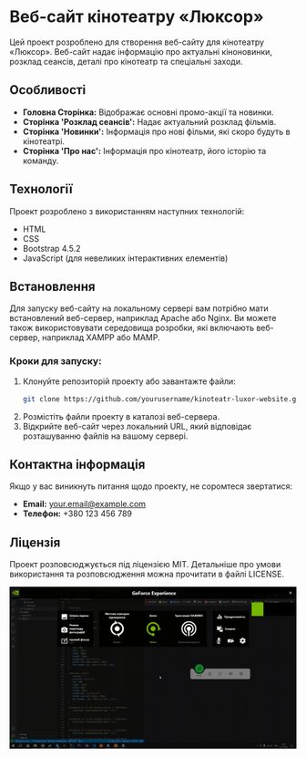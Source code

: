 # Веб-сайт кінотеатру «Люксор»

Цей проект розроблено для створення веб-сайту для кінотеатру «Люксор». Веб-сайт надає інформацію про актуальні кіноновинки, розклад сеансів, деталі про кінотеатр та спеціальні заходи.

## Особливості

- **Головна Сторінка:** Відображає основні промо-акції та новинки.
- **Сторінка 'Розклад сеансів':** Надає актуальний розклад фільмів.
- **Сторінка 'Новинки':** Інформація про нові фільми, які скоро будуть в кінотеатрі.
- **Сторінка 'Про нас':** Інформація про кінотеатр, його історію та команду.

## Технології

Проект розроблено з використанням наступних технологій:
- HTML
- CSS
- Bootstrap 4.5.2
- JavaScript (для невеликих інтерактивних елементів)

## Встановлення

Для запуску веб-сайту на локальному сервері вам потрібно мати встановлений веб-сервер, наприклад Apache або Nginx. Ви можете також використовувати середовища розробки, які включають веб-сервер, наприклад XAMPP або MAMP.

### Кроки для запуску:

1. Клонуйте репозиторій проекту або завантажте файли:
    ```bash
    git clone https://github.com/yourusername/kinoteatr-luxor-website.git
    ```
2. Розмістіть файли проекту в каталозі веб-сервера.
3. Відкрийте веб-сайт через локальний URL, який відповідає розташуванню файлів на вашому сервері.

## Контактна інформація

Якщо у вас виникнуть питання щодо проекту, не соромтеся звертатися:

- **Email:** your.email@example.com
- **Телефон:** +380 123 456 789

## Ліцензія

Проект розповсюджується під ліцензією MIT. Детальніше про умови використання та розповсюдження можна прочитати в файлі LICENSE.










<img src="/Images/Desktop 2023.12.21 - 19.22.22.05.gif" alt="Gif" srcset="">
